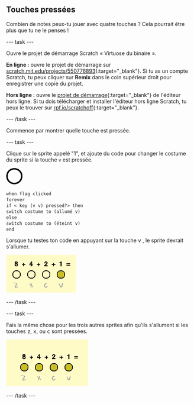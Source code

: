 ## Touches pressées

Combien de notes peux-tu jouer avec quatre touches ? Cela pourrait être plus que tu ne le penses !

--- task ---

Ouvre le projet de démarrage Scratch « Virtuose du binaire ».

**En ligne :** ouvre le projet de démarrage sur [scratch.mit.edu/projects/550776893](https://scratch.mit.edu/projects/550776893){:target="_blank"}. Si tu as un compte Scratch, tu peux cliquer sur **Remix** dans le coin supérieur droit pour enregistrer une copie du projet.

**Hors ligne :** ouvre le [projet de démarrage](https://rpf.io/p/fr-FR/binary-hero-go){:target="_blank"} de l'éditeur hors ligne. Si tu dois télécharger et installer l'éditeur hors ligne Scratch, tu peux le trouver sur [rpf.io/scratchoff](https://rpf.io/scratchoff){:target="_blank"}.

--- /task ---

Commence par montrer quelle touche est pressée.

--- task ---

Clique sur le sprite appelé "1", et ajoute du code pour changer le costume du sprite si la touche `v` est pressée.

![costume](images/1.png)

```blocks3
when flag clicked
forever
if < key (v v) pressed?> then
switch costume to (allumé v)
else
switch costume to (éteint v)
end
```

Lorsque tu testes ton code en appuyant sur la touche <kbd>v</kbd> , le sprite devrait s'allumer.

![Test de la touche v](images/1-test.png)

--- /task ---

--- task ---

Fais la même chose pour les trois autres sprites afin qu'ils s'allument si les touches <kbd>z</kbd>, <kbd>x</kbd>, ou <kbd>c</kbd> sont pressées.

![Toutes les touches sont pressées](images/all-key-presses.png)

--- /task ---
